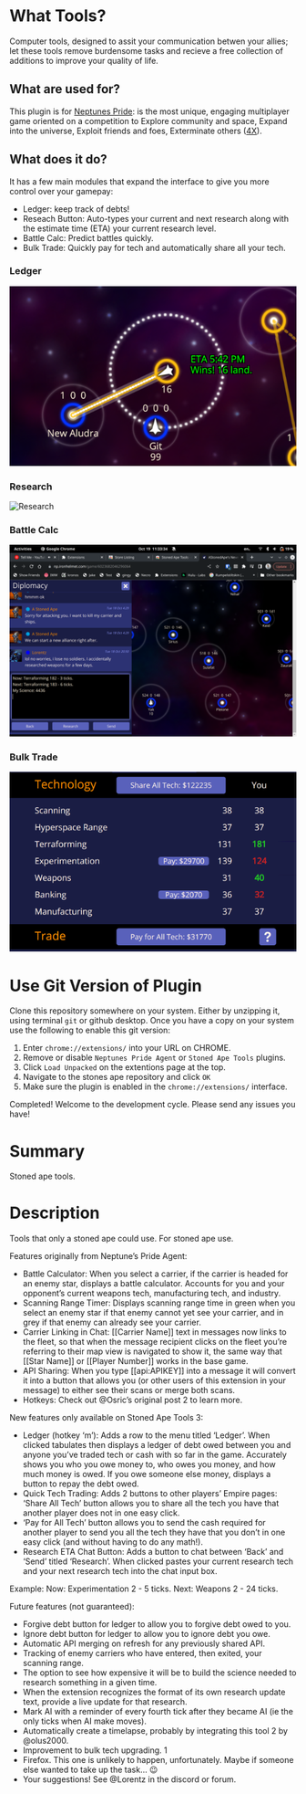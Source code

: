 # What Tools?

Computer tools, designed to assit your communication betwen your allies; let these tools remove burdensome tasks and recieve a free collection of additions to improve your quality of life.

## What are used for?

This plugin is for [Neptunes Pride](https://np.ironhelmet.com): is the most unique, engaging multiplayer game oriented on a competition to Explore community and space, Expand into the universe, Exploit friends and foes, Exterminate others ([4X](https://en.wikipedia.org/wiki/4X)).

## What does it do?
It has a few main modules that expand the interface to give you more control over your gamepay:
 - Ledger: keep track of debts!
 - Reseach Button: Auto-types your current and next research along with the estimate time (ETA) your current research level.
 - Battle Calc: Predict battles quickly. 
 - Bulk Trade: Quickly pay for tech and automatically share all your tech. 

### Ledger
![Ledger](https://github.com/Tsangares/stoned_ape_tools/blob/master/pictures/np_1.png?raw=true)

### Research
![Research](https://github.com/Tsangares/stoned_ape_tools/blob/master/pictures/research.png?raw=true)

### Battle Calc
![Battle Calc](https://github.com/Tsangares/stoned_ape_tools/blob/master/pictures/np_2.png?raw=true)

### Bulk Trade
![Bulk Trade](https://github.com/Tsangares/stoned_ape_tools/blob/master/pictures/np_3.png?raw=true)


# Use Git Version of Plugin

Clone this repository somewhere on your system. Either by unzipping it, using terminal `git` or github desktop. Once you have a copy on your system use the following to enable this git version:

 1. Enter `chrome://extensions/` into your URL on CHROME. 
 2. Remove or disable `Neptunes Pride Agent` or `Stoned Ape Tools` plugins. 
 3. Click `Load Unpacked` on the extentions page at the top.
 4. Navigate to the stones ape repository and click `OK`
 5. Make sure the plugin is enabled in the `chrome://extensions/` interface.
 
Completed! Welcome to the development cycle. Please send any issues you have!
# Summary

Stoned ape tools.


# Description

Tools that only a stoned ape could use.
For stoned ape use. 

Features originally from Neptune’s Pride Agent:

 - Battle Calculator: When you select a carrier, if the carrier is headed for an enemy star, displays a battle calculator. Accounts for you and your opponent’s current weapons tech, manufacturing tech, and industry.
 - Scanning Range Timer: Displays scanning range time in green when you select an enemy star if that enemy cannot yet see your carrier, and in grey if that enemy can already see your carrier.
 - Carrier Linking in Chat:  [[Carrier Name]] text in messages now links to the fleet, so that when the message recipient clicks on the fleet you’re referring to their map view is navigated to show it, the same way that [[Star Name]] or [[Player Number]] works in the base game.
 - API Sharing:  When you type [[api:APIKEY]] into a message it will convert it into a button that allows you (or other users of this extension in your message) to either see their scans or merge both scans.
 - Hotkeys:  Check out @Osric’s original post 2 to learn more.

New features only available on Stoned Ape Tools 3:

 - Ledger (hotkey ‘m’):  Adds a row to the menu titled ‘Ledger’. When clicked tabulates then displays a ledger of debt owed between you and anyone you’ve traded tech or cash with so far in the game. Accurately shows you who you owe money to, who owes you money, and how much money is owed. If you owe someone else money, displays a button to repay the debt owed.
 - Quick Tech Trading: Adds 2 buttons to other players’ Empire pages:
‘Share All Tech’ button allows you to share all the tech you have that another player does not in one easy click.
 - ‘Pay for All Tech’ button allows you to send the cash required for another player to send you all the tech they have that you don’t in one easy click (and without having to do any math!).
 - Research ETA Chat Button: Adds a button to chat between ‘Back’ and ‘Send’ titled ‘Research’. When clicked pastes your current research tech and your next research tech into the chat input box.

Example:
Now: Experimentation 2 - 5 ticks.
Next: Weapons 2 - 24 ticks.


Future features (not guaranteed):

 - Forgive debt button for ledger to allow you to forgive debt owed to you.
 - Ignore debt button for ledger to allow you to ignore debt you owe.
 - Automatic API merging on refresh for any previously shared API.
 - Tracking of enemy carriers who have entered, then exited, your scanning range.
 - The option to see how expensive it will be to build the science needed to research something in a given time.
 - When the extension recognizes the format of its own research update text, provide a live update for that research.
 - Mark AI with a reminder of every fourth tick after they became AI (ie the only ticks when AI make moves).
 - Automatically create a timelapse, probably by integrating this tool 2 by @olus2000.
 - Improvement to bulk tech upgrading. 1
 - Firefox. This one is unlikely to happen, unfortunately. Maybe if someone else wanted to take up the task… :wink:
 - Your suggestions! See @Lorentz in the discord or forum.
